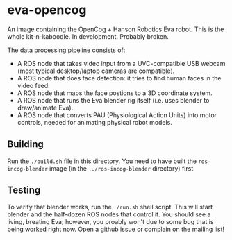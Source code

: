 eva-opencog
===========

An image containing the OpenCog + Hanson Robotics Eva robot.
This is the whole kit-n-kaboodle. In development. Probably broken.

The data processing pipeline consists of:
* A ROS node that takes video input from a UVC-compatible USB webcam
  (most typical desktop/laptop cameras are compatible).
* A ROS node that does face detection: it tries to find human faces in
  the video feed.
* A ROS node that maps the face postions to a 3D coordinate system.
* A ROS node that runs the Eva blender rig itself (i.e. uses blender
  to draw/animate Eva).
* A ROS node that converts PAU (Physiological Action Units) into motor
  controls, needed for animating physical robot models.

## Building

Run the `./build.sh` file in this directory.  You need to have built
the `ros-incog-blender` image (in the `../ros-incog-blender` directory)
first.

## Testing
To verify that blender works, run the `./run.sh` shell script.
This will start blender and the half-dozen ROS nodes that control it.
You should see a living, breating Eva; however, you proably won't
due to some bug that is being worked right now.  Open a github issue
or complain on the mailing list!
